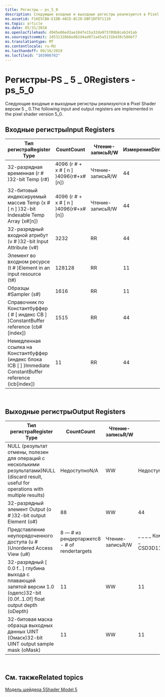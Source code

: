 ```yaml
---
title: Регистры — ps_5_0
description: Следующие входные и выходные регистры реализуются в Pixel Shader версии 5 \_ 0.
ms.assetid: F16E5CB8-E1DB-48CD-8C20-DBF1DF971110
ms.topic: article
ms.date: 05/31/2018
ms.openlocfilehash: d945e06ed3ae1847e15a32da973709b8ceb241ab
ms.sourcegitcommit: 2d531328b6ed82d4ad971a45a5131b430c5866f7
ms.translationtype: MT
ms.contentlocale: ru-RU
ms.lasthandoff: 09/16/2019
ms.locfileid: "103986782"
---
```

# <a name="registers---ps_5_0"></a><span data-ttu-id="dccaa-103">Регистры-PS \_ 5 \_ 0</span><span class="sxs-lookup"><span data-stu-id="dccaa-103">Registers - ps\_5\_0</span></span>

<span data-ttu-id="dccaa-104">Следующие входные и выходные регистры реализуются в Pixel Shader версии 5 \_ 0.</span><span class="sxs-lookup"><span data-stu-id="dccaa-104">The following input and output registers are implemented in the pixel shader version 5\_0.</span></span>

## <a name="input-registers"></a><span data-ttu-id="dccaa-105">Входные регистры</span><span class="sxs-lookup"><span data-stu-id="dccaa-105">Input Registers</span></span>



| <span data-ttu-id="dccaa-106">Тип регистра</span><span class="sxs-lookup"><span data-stu-id="dccaa-106">Register Type</span></span>                                     | <span data-ttu-id="dccaa-107">Count</span><span class="sxs-lookup"><span data-stu-id="dccaa-107">Count</span></span>              | <span data-ttu-id="dccaa-108">Чтение-запись</span><span class="sxs-lookup"><span data-stu-id="dccaa-108">R/W</span></span> | <span data-ttu-id="dccaa-109">Измерение</span><span class="sxs-lookup"><span data-stu-id="dccaa-109">Dimension</span></span> | <span data-ttu-id="dccaa-110">Индексация по r\#</span><span class="sxs-lookup"><span data-stu-id="dccaa-110">Indexable by r\#</span></span> | <span data-ttu-id="dccaa-111">Значения по умолчанию</span><span class="sxs-lookup"><span data-stu-id="dccaa-111">Defaults</span></span> | <span data-ttu-id="dccaa-112">Требуется ДКЛ</span><span class="sxs-lookup"><span data-stu-id="dccaa-112">Requires DCL</span></span> |
|---------------------------------------------------|--------------------|-----|-----------|------------------|----------|--------------|
| <span data-ttu-id="dccaa-113">32-разрядная временная (r \# )</span><span class="sxs-lookup"><span data-stu-id="dccaa-113">32-bit Temp (r\#)</span></span>                                 | <span data-ttu-id="dccaa-114">4096 (r \# + x \# \[ n \] )</span><span class="sxs-lookup"><span data-stu-id="dccaa-114">4096(r\#+x\#\[n\])</span></span> | <span data-ttu-id="dccaa-115">Чтение-запись</span><span class="sxs-lookup"><span data-stu-id="dccaa-115">R/W</span></span> | <span data-ttu-id="dccaa-116">4</span><span class="sxs-lookup"><span data-stu-id="dccaa-116">4</span></span>         | <span data-ttu-id="dccaa-117">нет</span><span class="sxs-lookup"><span data-stu-id="dccaa-117">No</span></span>               | <span data-ttu-id="dccaa-118">None</span><span class="sxs-lookup"><span data-stu-id="dccaa-118">None</span></span>     | <span data-ttu-id="dccaa-119">Да</span><span class="sxs-lookup"><span data-stu-id="dccaa-119">Yes</span></span>          |
| <span data-ttu-id="dccaa-120">32-битовый индексируемый массив Temp (x \# \[ n \] )</span><span class="sxs-lookup"><span data-stu-id="dccaa-120">32-bit Indexable Temp Array (x\#\[n\])</span></span>            | <span data-ttu-id="dccaa-121">4096 (r \# + x \# \[ n \] )</span><span class="sxs-lookup"><span data-stu-id="dccaa-121">4096(r\#+x\#\[n\])</span></span> | <span data-ttu-id="dccaa-122">Чтение-запись</span><span class="sxs-lookup"><span data-stu-id="dccaa-122">R/W</span></span> | <span data-ttu-id="dccaa-123">4</span><span class="sxs-lookup"><span data-stu-id="dccaa-123">4</span></span>         | <span data-ttu-id="dccaa-124">Да</span><span class="sxs-lookup"><span data-stu-id="dccaa-124">Yes</span></span>              | <span data-ttu-id="dccaa-125">Нет</span><span class="sxs-lookup"><span data-stu-id="dccaa-125">None</span></span>     | <span data-ttu-id="dccaa-126">Да</span><span class="sxs-lookup"><span data-stu-id="dccaa-126">Yes</span></span>          |
| <span data-ttu-id="dccaa-127">32-разрядный входной атрибут (v \# )</span><span class="sxs-lookup"><span data-stu-id="dccaa-127">32-bit Input Attribute (v\#)</span></span>                      | <span data-ttu-id="dccaa-128">32</span><span class="sxs-lookup"><span data-stu-id="dccaa-128">32</span></span>                 | <span data-ttu-id="dccaa-129">R</span><span class="sxs-lookup"><span data-stu-id="dccaa-129">R</span></span>   | <span data-ttu-id="dccaa-130">4</span><span class="sxs-lookup"><span data-stu-id="dccaa-130">4</span></span>         | <span data-ttu-id="dccaa-131">Да</span><span class="sxs-lookup"><span data-stu-id="dccaa-131">Yes</span></span>              | <span data-ttu-id="dccaa-132">Нет</span><span class="sxs-lookup"><span data-stu-id="dccaa-132">None</span></span>     | <span data-ttu-id="dccaa-133">Да</span><span class="sxs-lookup"><span data-stu-id="dccaa-133">Yes</span></span>          |
| <span data-ttu-id="dccaa-134">Элемент во входном ресурсе (t \# )</span><span class="sxs-lookup"><span data-stu-id="dccaa-134">Element in an input resource (t\#)</span></span>                | <span data-ttu-id="dccaa-135">128</span><span class="sxs-lookup"><span data-stu-id="dccaa-135">128</span></span>                | <span data-ttu-id="dccaa-136">R</span><span class="sxs-lookup"><span data-stu-id="dccaa-136">R</span></span>   | <span data-ttu-id="dccaa-137">1</span><span class="sxs-lookup"><span data-stu-id="dccaa-137">1</span></span>         | <span data-ttu-id="dccaa-138">Нет</span><span class="sxs-lookup"><span data-stu-id="dccaa-138">No</span></span>               | <span data-ttu-id="dccaa-139">None</span><span class="sxs-lookup"><span data-stu-id="dccaa-139">None</span></span>     | <span data-ttu-id="dccaa-140">Да</span><span class="sxs-lookup"><span data-stu-id="dccaa-140">Yes</span></span>          |
| <span data-ttu-id="dccaa-141">Образцы \#</span><span class="sxs-lookup"><span data-stu-id="dccaa-141">Sampler (s\#)</span></span>                                     | <span data-ttu-id="dccaa-142">16</span><span class="sxs-lookup"><span data-stu-id="dccaa-142">16</span></span>                 | <span data-ttu-id="dccaa-143">R</span><span class="sxs-lookup"><span data-stu-id="dccaa-143">R</span></span>   | <span data-ttu-id="dccaa-144">1</span><span class="sxs-lookup"><span data-stu-id="dccaa-144">1</span></span>         | <span data-ttu-id="dccaa-145">Нет</span><span class="sxs-lookup"><span data-stu-id="dccaa-145">No</span></span>               | <span data-ttu-id="dccaa-146">None</span><span class="sxs-lookup"><span data-stu-id="dccaa-146">None</span></span>     | <span data-ttu-id="dccaa-147">Да</span><span class="sxs-lookup"><span data-stu-id="dccaa-147">Yes</span></span>          |
| <span data-ttu-id="dccaa-148">Справочник по Константбуффер ( \# \[ индекс CB \] )</span><span class="sxs-lookup"><span data-stu-id="dccaa-148">ConstantBuffer reference (cb\#\[index\])</span></span>          | <span data-ttu-id="dccaa-149">15</span><span class="sxs-lookup"><span data-stu-id="dccaa-149">15</span></span>                 | <span data-ttu-id="dccaa-150">R</span><span class="sxs-lookup"><span data-stu-id="dccaa-150">R</span></span>   | <span data-ttu-id="dccaa-151">4</span><span class="sxs-lookup"><span data-stu-id="dccaa-151">4</span></span>         | <span data-ttu-id="dccaa-152">Да (содержимое)</span><span class="sxs-lookup"><span data-stu-id="dccaa-152">Yes(contents)</span></span>    | <span data-ttu-id="dccaa-153">Нет</span><span class="sxs-lookup"><span data-stu-id="dccaa-153">None</span></span>     | <span data-ttu-id="dccaa-154">Да</span><span class="sxs-lookup"><span data-stu-id="dccaa-154">Yes</span></span>          |
| <span data-ttu-id="dccaa-155">Немедленная ссылка на Константбуффер (индекс блока ICB \[ \] )</span><span class="sxs-lookup"><span data-stu-id="dccaa-155">Immediate ConstantBuffer reference (icb\[index\])</span></span> | <span data-ttu-id="dccaa-156">1</span><span class="sxs-lookup"><span data-stu-id="dccaa-156">1</span></span>                  | <span data-ttu-id="dccaa-157">R</span><span class="sxs-lookup"><span data-stu-id="dccaa-157">R</span></span>   | <span data-ttu-id="dccaa-158">4</span><span class="sxs-lookup"><span data-stu-id="dccaa-158">4</span></span>         | <span data-ttu-id="dccaa-159">Да (содержимое)</span><span class="sxs-lookup"><span data-stu-id="dccaa-159">Yes(contents)</span></span>    | <span data-ttu-id="dccaa-160">Нет</span><span class="sxs-lookup"><span data-stu-id="dccaa-160">None</span></span>     | <span data-ttu-id="dccaa-161">Да</span><span class="sxs-lookup"><span data-stu-id="dccaa-161">Yes</span></span>          |



 

## <a name="output-registers"></a><span data-ttu-id="dccaa-162">Выходные регистры</span><span class="sxs-lookup"><span data-stu-id="dccaa-162">Output Registers</span></span>



| <span data-ttu-id="dccaa-163">Тип регистра</span><span class="sxs-lookup"><span data-stu-id="dccaa-163">Register Type</span></span>                                                      | <span data-ttu-id="dccaa-164">Count</span><span class="sxs-lookup"><span data-stu-id="dccaa-164">Count</span></span>                   | <span data-ttu-id="dccaa-165">Чтение-запись</span><span class="sxs-lookup"><span data-stu-id="dccaa-165">R/W</span></span> | <span data-ttu-id="dccaa-166">Измерение</span><span class="sxs-lookup"><span data-stu-id="dccaa-166">Dimension</span></span>                                | <span data-ttu-id="dccaa-167">Индексация по r\#</span><span class="sxs-lookup"><span data-stu-id="dccaa-167">Indexable by r\#</span></span> | <span data-ttu-id="dccaa-168">Значения по умолчанию</span><span class="sxs-lookup"><span data-stu-id="dccaa-168">Defaults</span></span> | <span data-ttu-id="dccaa-169">Требуется ДКЛ</span><span class="sxs-lookup"><span data-stu-id="dccaa-169">Requires DCL</span></span> |
|--------------------------------------------------------------------|-------------------------|-----|------------------------------------------|------------------|----------|--------------|
| <span data-ttu-id="dccaa-170">NULL (результат отмены, полезен для операций с несколькими результатами)</span><span class="sxs-lookup"><span data-stu-id="dccaa-170">NULL (discard result, useful for operations with multiple results)</span></span> | <span data-ttu-id="dccaa-171">Недоступно</span><span class="sxs-lookup"><span data-stu-id="dccaa-171">N/A</span></span>                     | <span data-ttu-id="dccaa-172">W</span><span class="sxs-lookup"><span data-stu-id="dccaa-172">W</span></span>   | <span data-ttu-id="dccaa-173">Недоступно</span><span class="sxs-lookup"><span data-stu-id="dccaa-173">N/A</span></span>                                      | <span data-ttu-id="dccaa-174">Недоступно</span><span class="sxs-lookup"><span data-stu-id="dccaa-174">N/A</span></span>              | <span data-ttu-id="dccaa-175">Недоступно</span><span class="sxs-lookup"><span data-stu-id="dccaa-175">N/A</span></span>      | <span data-ttu-id="dccaa-176">Нет</span><span class="sxs-lookup"><span data-stu-id="dccaa-176">No</span></span>           |
| <span data-ttu-id="dccaa-177">32-разрядный элемент Output (o \# )</span><span class="sxs-lookup"><span data-stu-id="dccaa-177">32-bit output Element (o\#)</span></span>                                        | <span data-ttu-id="dccaa-178">8</span><span class="sxs-lookup"><span data-stu-id="dccaa-178">8</span></span>                       | <span data-ttu-id="dccaa-179">W</span><span class="sxs-lookup"><span data-stu-id="dccaa-179">W</span></span>   | <span data-ttu-id="dccaa-180">4</span><span class="sxs-lookup"><span data-stu-id="dccaa-180">4</span></span>                                        | <span data-ttu-id="dccaa-181">Недоступно</span><span class="sxs-lookup"><span data-stu-id="dccaa-181">N/A</span></span>              | <span data-ttu-id="dccaa-182">Недоступно</span><span class="sxs-lookup"><span data-stu-id="dccaa-182">N/A</span></span>      | <span data-ttu-id="dccaa-183">Нет</span><span class="sxs-lookup"><span data-stu-id="dccaa-183">No</span></span>           |
| <span data-ttu-id="dccaa-184">Представление неупорядоченного доступа (u \# )</span><span class="sxs-lookup"><span data-stu-id="dccaa-184">Unordered Access View (u\#)</span></span>                                        | <span data-ttu-id="dccaa-185">8 — \# из рендертаржетс</span><span class="sxs-lookup"><span data-stu-id="dccaa-185">8 - \# of rendertargets</span></span> | <span data-ttu-id="dccaa-186">Чтение-запись</span><span class="sxs-lookup"><span data-stu-id="dccaa-186">R/W</span></span> | <span data-ttu-id="dccaa-187">\_ \_ \_ \_ Компоненты регистрации UAV D3D11 PS \_ CS</span><span class="sxs-lookup"><span data-stu-id="dccaa-187">D3D11\_PS\_CS\_UAV\_REGISTER\_COMPONENTS</span></span> | <span data-ttu-id="dccaa-188">Нет</span><span class="sxs-lookup"><span data-stu-id="dccaa-188">No</span></span>               | <span data-ttu-id="dccaa-189">Нет</span><span class="sxs-lookup"><span data-stu-id="dccaa-189">No</span></span>       | <span data-ttu-id="dccaa-190">Да</span><span class="sxs-lookup"><span data-stu-id="dccaa-190">Yes</span></span>          |
| <span data-ttu-id="dccaa-191">32-разрядный \[ 0.0 f.. \] глубина выхода с плавающей запятой версии 1.0 (одепс)</span><span class="sxs-lookup"><span data-stu-id="dccaa-191">32-bit \[0.0f..1.0f\] float output depth (oDepth)</span></span>                  | <span data-ttu-id="dccaa-192">1</span><span class="sxs-lookup"><span data-stu-id="dccaa-192">1</span></span>                       | <span data-ttu-id="dccaa-193">W</span><span class="sxs-lookup"><span data-stu-id="dccaa-193">W</span></span>   | <span data-ttu-id="dccaa-194">1</span><span class="sxs-lookup"><span data-stu-id="dccaa-194">1</span></span>                                        | <span data-ttu-id="dccaa-195">Недоступно</span><span class="sxs-lookup"><span data-stu-id="dccaa-195">N/A</span></span>              | <span data-ttu-id="dccaa-196">Недоступно</span><span class="sxs-lookup"><span data-stu-id="dccaa-196">N/A</span></span>      | <span data-ttu-id="dccaa-197">Да</span><span class="sxs-lookup"><span data-stu-id="dccaa-197">Yes</span></span>          |
| <span data-ttu-id="dccaa-198">32-битовая маска образца выходных данных UINT (Омаск)</span><span class="sxs-lookup"><span data-stu-id="dccaa-198">32-bit UINT output sample mask (oMask)</span></span>                             | <span data-ttu-id="dccaa-199">1</span><span class="sxs-lookup"><span data-stu-id="dccaa-199">1</span></span>                       | <span data-ttu-id="dccaa-200">W</span><span class="sxs-lookup"><span data-stu-id="dccaa-200">W</span></span>   | <span data-ttu-id="dccaa-201">1</span><span class="sxs-lookup"><span data-stu-id="dccaa-201">1</span></span>                                        | <span data-ttu-id="dccaa-202">Недоступно</span><span class="sxs-lookup"><span data-stu-id="dccaa-202">N/A</span></span>              | <span data-ttu-id="dccaa-203">Недоступно</span><span class="sxs-lookup"><span data-stu-id="dccaa-203">N/A</span></span>      | <span data-ttu-id="dccaa-204">Да</span><span class="sxs-lookup"><span data-stu-id="dccaa-204">Yes</span></span>          |



 

## <a name="related-topics"></a><span data-ttu-id="dccaa-205">См. также</span><span class="sxs-lookup"><span data-stu-id="dccaa-205">Related topics</span></span>

<dl> <dt>

[<span data-ttu-id="dccaa-206">Модель шейдера 5</span><span class="sxs-lookup"><span data-stu-id="dccaa-206">Shader Model 5</span></span>](d3d11-graphics-reference-sm5.md)
</dt> </dl>

 

 




